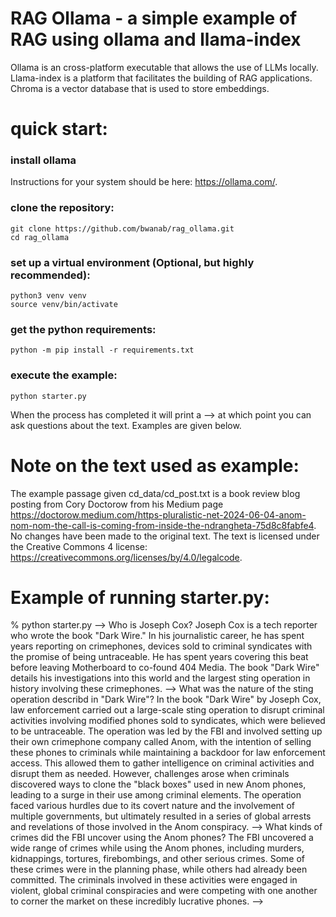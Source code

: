 # RAG Ollama - a simple example of RAG using ollama and llama-index
Ollama is an cross-platform executable that allows the use of LLMs locally. Llama-index is a platform that facilitates the building of RAG applications. Chroma is a vector database that is used to store embeddings.

# quick start:

### install ollama
Instructions for your system should be here: https://ollama.com/.

### clone the repository:

```
git clone https://github.com/bwanab/rag_ollama.git
cd rag_ollama
```

### set up a virtual environment (Optional, but highly recommended):

```
python3 venv venv
source venv/bin/activate
```

### get the python requirements:
```
python -m pip install -r requirements.txt
```

### execute the example:
```
python starter.py
```
When the process has completed it will print a --> at which point you can ask questions about the text. Examples are given below.



# Note on the text used as example:

The example passage given cd_data/cd_post.txt is a book review blog posting from Cory Doctorow from his Medium page https://doctorow.medium.com/https-pluralistic-net-2024-06-04-anom-nom-nom-the-call-is-coming-from-inside-the-ndrangheta-75d8c8fabfe4. No changes have been made to the original text. The text is licensed under the Creative Commons 4 license: https://creativecommons.org/licenses/by/4.0/legalcode.


# Example of running starter.py:

% python starter.py
--> Who is Joseph Cox?
 Joseph Cox is a tech reporter who wrote the book "Dark Wire." In his journalistic career, he has spent years reporting on crimephones, devices sold to criminal syndicates with the promise of being untraceable. He has spent years covering this beat before leaving Motherboard to co-found 404 Media. The book "Dark Wire" details his investigations into this world and the largest sting operation in history involving these crimephones.
--> What was the nature of the sting operation describd in "Dark Wire"?
 In the book "Dark Wire" by Joseph Cox, law enforcement carried out a large-scale sting operation to disrupt criminal activities involving modified phones sold to syndicates, which were believed to be untraceable. The operation was led by the FBI and involved setting up their own crimephone company called Anom, with the intention of selling these phones to criminals while maintaining a backdoor for law enforcement access. This allowed them to gather intelligence on criminal activities and disrupt them as needed. However, challenges arose when criminals discovered ways to clone the "black boxes" used in new Anom phones, leading to a surge in their use among criminal elements. The operation faced various hurdles due to its covert nature and the involvement of multiple governments, but ultimately resulted in a series of global arrests and revelations of those involved in the Anom conspiracy.
--> What kinds of crimes did the FBI uncover using the Anom phones?
 The FBI uncovered a wide range of crimes while using the Anom phones, including murders, kidnappings, tortures, firebombings, and other serious crimes. Some of these crimes were in the planning phase, while others had already been committed. The criminals involved in these activities were engaged in violent, global criminal conspiracies and were competing with one another to corner the market on these incredibly lucrative phones.
--> 
